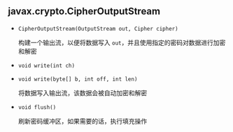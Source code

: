 ## javax.crypto.CipherOutputStream

* `CipherOutputStream(OutputStream out, Cipher cipher)`

  构建一个输出流，以便将数据写入 `out`，并且使用指定的密码对数据进行加密和解密

* `void write(int ch)`

* `void write(byte[] b, int off, int len)`

  将数据写入输出流，该数据会被自动加密和解密

* `void flush()`

  刷新密码缓冲区，如果需要的话，执行填充操作

